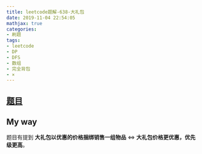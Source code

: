 ```yaml
---
title: leetcode题解-638-大礼包
date: 2019-11-04 22:54:05
mathjax: true
categories:
- 刷题
tags: 
- leetcode
- DP
- DFS
- 数组
- 完全背包
- ×
---
```


## [题目](https://leetcode-cn.com/problems/shopping-offers/)



## My way

题目有提到 **大礼包以优惠的价格捆绑销售一组物品** <=> **大礼包价格更优惠，优先级更高**。

